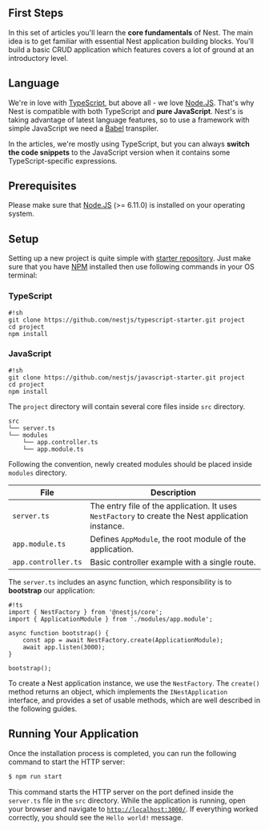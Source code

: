 ## First Steps

In this set of articles you'll learn the **core fundamentals** of Nest. The main idea is to get familiar with essential Nest application building blocks. You'll build a basic CRUD application which features covers a lot of ground at an introductory level.

## Language

We're in love with [TypeScript](http://www.typescriptlang.org/), but above all - we love [Node.JS](https://nodejs.org/en/). That's why Nest is compatible with both TypeScript and **pure JavaScript**. Nest's is taking advantage of latest language features, so to use a framework with simple JavaScript we need a [Babel](http://babeljs.io/)</a> transpiler.

In the articles, we're mostly using TypeScript, but you can always **switch the code snippets** to the JavaScript version when it contains some TypeScript-specific expressions.

## Prerequisites

Please make sure that [Node.JS](https://nodejs.org/) (>= 6.11.0) is installed on your operating system.

## Setup
Setting up a new project is quite simple with [starter repository](https://github.com/kamilmysliwiec/nest-typescript-starter). Just make sure that you have [NPM](https://www.npmjs.com/) installed then use following commands in your OS terminal:

### TypeScript
    #!sh
    git clone https://github.com/nestjs/typescript-starter.git project
    cd project
    npm install

### JavaScript
    #!sh
    git clone https://github.com/nestjs/javascript-starter.git project
    cd project
    npm install


The `project` directory will contain several core files inside `src` directory.

```
src
└── server.ts
└── modules
    └── app.controller.ts
    └── app.module.ts
```

Following the convention, newly created modules should be placed inside `modules` directory.

| File                | Description                                                                                       |
| ------------------- | ------------------------------------------------------------------------------------------------- |
| `server.ts`         | The entry file of the application. It uses `NestFactory` to create the Nest application instance. |
| `app.module.ts`     | Defines `AppModule`, the root module of the application.                                          |
| `app.controller.ts` | Basic controller example with a single route.                                                     |

The `server.ts` includes an async function, which responsibility is to **bootstrap** our application:

    #!ts
    import { NestFactory } from '@nestjs/core';
    import { ApplicationModule } from './modules/app.module';

    async function bootstrap() {
        const app = await NestFactory.create(ApplicationModule);
        await app.listen(3000);
    }

    bootstrap();

To create a Nest application instance, we use the `NestFactory`. The `create()` method returns an object, which implements the `INestApplication` interface, and provides a set of usable methods, which are well described in the following guides.

## Running Your Application

Once the installation process is completed, you can run the following command to start the HTTP server:
```sh
$ npm run start
```
This command starts the HTTP server on the port defined inside the `server.ts` file in the `src` directory. While the application is running, open your browser and navigate to [`http://localhost:3000/`](http://localhost:3000/). If everything worked correctly, you should see the `Hello world!` message.
